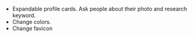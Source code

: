 - Expandable profile cards. Ask people about their photo and research keyword.
- Change colors.
- Change favicon
